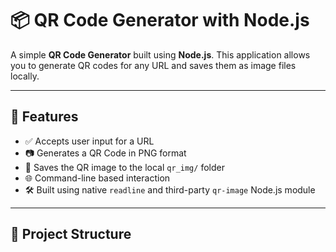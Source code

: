# 📦 QR Code Generator with Node.js

A simple  **QR Code Generator** built using **Node.js**. This application allows you to generate QR codes for any URL and saves them as image files locally.

---

## 🚀 Features

- ✅ Accepts user input for a URL
- 📷 Generates a QR Code in PNG format
- 💾 Saves the QR image to the local `qr_img/` folder
- 🌐 Command-line based interaction
- 🛠️ Built using native `readline` and third-party `qr-image` Node.js module

---

## 📁 Project Structure


